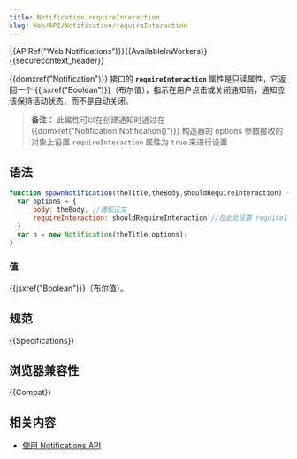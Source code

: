 ```yaml
---
title: Notification.requireInteraction
slug: Web/API/Notification/requireInteraction
---
```


{{APIRef("Web Notifications")}}{{AvailableInWorkers}}{{securecontext_header}}

{{domxref("Notification")}} 接口的 **`requireInteraction`** 属性是只读属性，它返回一个 {{jsxref("Boolean")}}（布尔值），指示在用户点击或关闭通知前，通知应该保持活动状态，而不是自动关闭。

> **备注：** 此属性可以在创建通知时通过在 {{domxref("Notification.Notification()")}} 构造器的 options 参数接收的对象上设置 `requireInteraction` 属性为 `true` 来进行设置

## 语法

```js
function spawnNotification(theTitle,theBody,shouldRequireInteraction) {
  var options = {
      body: theBody, //通知正文
      requireInteraction: shouldRequireInteraction //在此处设置 requireInteraction
  }
  var n = new Notification(theTitle,options);
}
```

### 值

{{jsxref("Boolean")}}（布尔值）。

## 规范

{{Specifications}}

## 浏览器兼容性

{{Compat}}

## 相关内容

- [使用 Notifications API](/zh-CN/docs/Web/API/Notifications_API/Using_the_Notifications_API)
